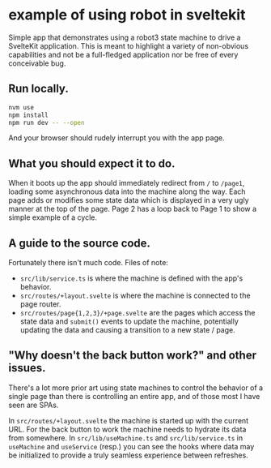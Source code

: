 # example of using robot in sveltekit

Simple app that demonstrates using a robot3 state machine to drive a SvelteKit
application.
This is meant to highlight a variety of non-obvious capabilities and not be a
full-fledged application nor be free of every conceivable bug.

## Run locally.

```bash
nvm use
npm install
npm run dev -- --open
```

And your browser should rudely interrupt you with the app page.

## What you should expect it to do.

When it boots up the app should immediately redirect from `/` to `/page1`,
loading some asynchronous data into the machine along the way.
Each page adds or modifies some state data which is displayed in a very ugly
manner at the top of the page.
Page 2 has a loop back to Page 1 to show a simple example of a cycle.

## A guide to the source code.

Fortunately there isn't much code.
Files of note:

- `src/lib/service.ts` is where the machine is defined with the app's behavior.
- `src/routes/+layout.svelte` is where the machine is connected to the page
router.
- `src/routes/page{1,2,3}/+page.svelte` are the pages which access the state
data and `submit()` events to update the machine, potentially updating the
data and causing a transition to a new state / page.

## "Why doesn't the back button work?" and other issues.

There's a lot more prior art using state machines to control the behavior of a
single page than there is controlling an entire app, and of those most I have
seen are SPAs.

In `src/routes/+layout.svelte` the machine is started up with the current URL.
For the back button to work the machine needs to hydrate its data from somewhere.
In `src/lib/useMachine.ts` and `src/lib/service.ts` in `useMachine` and `useService`
(resp.) you can see the hooks where data may be initialized to provide a truly
seamless experience between refreshes.
